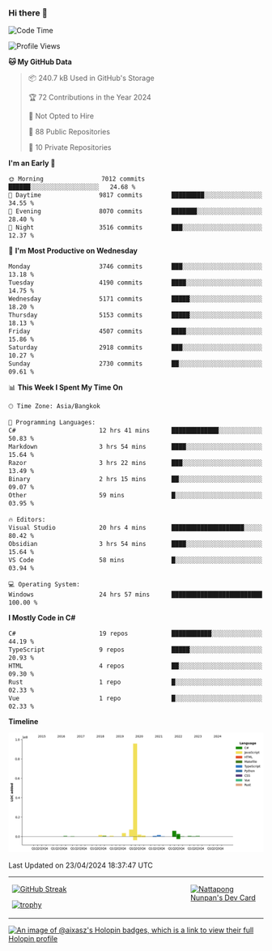### Hi there 👋

<!--START_SECTION:waka-->
![Code Time](http://img.shields.io/badge/Code%20Time-1%2C566%20hrs%2031%20mins-blue)

![Profile Views](http://img.shields.io/badge/Profile%20Views-0-blue)

**🐱 My GitHub Data** 

> 📦 240.7 kB Used in GitHub's Storage 
 > 
> 🏆 72 Contributions in the Year 2024
 > 
> 🚫 Not Opted to Hire
 > 
> 📜 88 Public Repositories 
 > 
> 🔑 10 Private Repositories 
 > 
**I'm an Early 🐤** 

```text
🌞 Morning                7012 commits        ██████░░░░░░░░░░░░░░░░░░░   24.68 % 
🌆 Daytime                9817 commits        █████████░░░░░░░░░░░░░░░░   34.55 % 
🌃 Evening                8070 commits        ███████░░░░░░░░░░░░░░░░░░   28.40 % 
🌙 Night                  3516 commits        ███░░░░░░░░░░░░░░░░░░░░░░   12.37 % 
```
📅 **I'm Most Productive on Wednesday** 

```text
Monday                   3746 commits        ███░░░░░░░░░░░░░░░░░░░░░░   13.18 % 
Tuesday                  4190 commits        ████░░░░░░░░░░░░░░░░░░░░░   14.75 % 
Wednesday                5171 commits        █████░░░░░░░░░░░░░░░░░░░░   18.20 % 
Thursday                 5153 commits        █████░░░░░░░░░░░░░░░░░░░░   18.13 % 
Friday                   4507 commits        ████░░░░░░░░░░░░░░░░░░░░░   15.86 % 
Saturday                 2918 commits        ███░░░░░░░░░░░░░░░░░░░░░░   10.27 % 
Sunday                   2730 commits        ██░░░░░░░░░░░░░░░░░░░░░░░   09.61 % 
```


📊 **This Week I Spent My Time On** 

```text
🕑︎ Time Zone: Asia/Bangkok

💬 Programming Languages: 
C#                       12 hrs 41 mins      █████████████░░░░░░░░░░░░   50.83 % 
Markdown                 3 hrs 54 mins       ████░░░░░░░░░░░░░░░░░░░░░   15.64 % 
Razor                    3 hrs 22 mins       ███░░░░░░░░░░░░░░░░░░░░░░   13.49 % 
Binary                   2 hrs 15 mins       ██░░░░░░░░░░░░░░░░░░░░░░░   09.07 % 
Other                    59 mins             █░░░░░░░░░░░░░░░░░░░░░░░░   03.95 % 

🔥 Editors: 
Visual Studio            20 hrs 4 mins       ████████████████████░░░░░   80.42 % 
Obsidian                 3 hrs 54 mins       ████░░░░░░░░░░░░░░░░░░░░░   15.64 % 
VS Code                  58 mins             █░░░░░░░░░░░░░░░░░░░░░░░░   03.94 % 

💻 Operating System: 
Windows                  24 hrs 57 mins      █████████████████████████   100.00 % 
```

**I Mostly Code in C#** 

```text
C#                       19 repos            ███████████░░░░░░░░░░░░░░   44.19 % 
TypeScript               9 repos             █████░░░░░░░░░░░░░░░░░░░░   20.93 % 
HTML                     4 repos             ██░░░░░░░░░░░░░░░░░░░░░░░   09.30 % 
Rust                     1 repo              █░░░░░░░░░░░░░░░░░░░░░░░░   02.33 % 
Vue                      1 repo              █░░░░░░░░░░░░░░░░░░░░░░░░   02.33 % 
```



**Timeline**

![Lines of Code chart](https://raw.githubusercontent.com/aixasz/aixasz/main/assets/bar_graph.png)


 Last Updated on 23/04/2024 18:37:47 UTC
<!--END_SECTION:waka-->

<table>
<tr>
<td width="70%" valign="top">
 
 [![GitHub Streak](http://github-readme-streak-stats.herokuapp.com?user=aixasz&theme=github-dark&hide_border=true&date_format=%5BY%20%5DM%20j)](https://git.io/streak-stats)

 [![trophy](https://github-profile-trophy.vercel.app/?username=aixasz&theme=onedark)](https://github.com/ryo-ma/github-profile-trophy)
 </td>
<td width="30%" valign="top">
 
<a href="https://app.daily.dev/aixasz"><img src="https://api.daily.dev/devcards/403207936e6547c9a85ea449e9f3abe8.png?r=re8" alt="Nattapong Nunpan's Dev Card"/></a>

 </td>
</tr>
</table>

[![An image of @aixasz's Holopin badges, which is a link to view their full Holopin profile](https://holopin.me/aixasz)](https://holopin.io/@aixasz)
 
